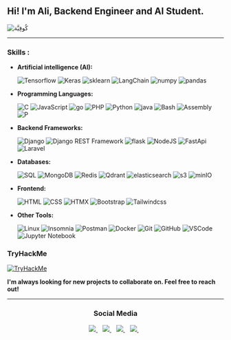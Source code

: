 ## Hi! I'm Ali,  Backend Engineer and AI Student. 

![كُوفِيَّة](https://github.com/user-attachments/assets/59b5a2ed-f78f-4451-b490-66b5b37968e8)


<div style="display: none;">
  <img src="https://komarev.com/ghpvc/?username=ox03bb&color=blue" alt="Profile views" />
</div>

<hr>
<h3>Skills :</h3>

* **Artificial intelligence (AI):**
  

  ![Tensorflow](https://img.shields.io/badge/-Tensorflow-ff6f00?style=flat&logo=tensorflow&logoColor=white) ![Keras](https://img.shields.io/badge/-Keras-d00000?style=flat&logo=keras&logoColor=white) ![sklearn](https://img.shields.io/badge/-sklearn-F89C3F?style=flat&logo=scikit%20learn&logoColor=white&labelColor=3294C7) ![LangChain](https://img.shields.io/badge/-%F0%9F%A6%9C%E2%9B%93%20LangChain-1C3C3C) ![numpy](https://img.shields.io/badge/-numpy-4D77CF?style=flat&logo=numpy&logoColor=white) ![pandas](https://img.shields.io/badge/-pandas-222832?style=flat&logo=pandas&logoColor=white)

  
* **Programming Languages:**

  ![C](https://img.shields.io/badge/-C/C+-142282?style=flat&logo=C&logoColor=white) ![JavaScript](https://img.shields.io/badge/-JavaScript-F7DF1E?style=flat&logo=javascript&logoColor=white) ![go](https://img.shields.io/badge/-go-00ADD8?style=flat&logo=go&logoColor=white) ![PHP](https://img.shields.io/badge/-php-777BB3?style=flat&logo=php&logoColor=white) ![Python](https://img.shields.io/badge/-Python-3776AB?style=flat&logo=python&logoColor=white) ![java](https://img.shields.io/badge/-Java-c2d2ed) ![Bash](https://img.shields.io/badge/-%3C/%3E%20Bash-2d2e2e?style=flat&logo=&logoColor=white) ![Assembly](https://img.shields.io/badge/x86%20Assembly-lightgrey?style=flat&logo=assambly&logoColor=white) ![P](https://img.shields.io/badge/-Pascal-8c9dc4?style=flat&logo=Pascal&logoColor=white)


* **Backend Frameworks:**
  
  ![Django](https://img.shields.io/badge/-Django-0b3324?style=flat&logo=django&logoColor=white) ![Django REST Framework](https://img.shields.io/badge/-Django_REST_Framework-a30000?style=flat&logo=django&logoColor=white) ![flask](https://img.shields.io/badge/-flask-6CC1CD?style=flat&logo=flask&logoColor=white) ![NodeJS](http://img.shields.io/badge/-NodeJS-6EBF20?style=flat&logo=node.js&logoColor=white) ![FastApi](https://img.shields.io/badge/-FastApi-029385?style=flat&logo=fastapi&logoColor=white) ![Laravel](https://img.shields.io/badge/-Laravel-FF2D20?style=flat&logo=laravel&logoColor=white)

* **Databases:**

  ![SQL](https://img.shields.io/badge/-SQL-007DBA?style=flat&logo=postgresql&logoColor=white) ![MongoDB](https://img.shields.io/badge/-MongoDB-43A047?style=flat&logo=mongodb&logoColor=white) ![Redis](https://img.shields.io/badge/-redis-D82C20?style=flat&logo=redis&logoColor=fff) ![Qdrant](https://img.shields.io/badge/-Qdrant-DD2B52?style=flat&logo=Qdrant&logoColor=white) ![elasticsearch](https://img.shields.io/badge/-elasticsearch-005571?style=flat&logo=elasticsearch&logoColor=white) ![s3](https://img.shields.io/badge/-S3-569A31?style=flat&logo=amazon-s3&logoColor=white) ![minIO](https://img.shields.io/badge/-minIO-cf163e?style=flat&logo=minio&logoColor=white) 

* **Frontend:**
  
  ![HTML](https://img.shields.io/badge/-HTML5-E34F26?style=flat&logo=HTML5&logoColor=white) ![CSS](https://img.shields.io/badge/-CSS3-1589FF?style=flat&logo=CSS3&logoColor=white) ![HTMX](https://img.shields.io/badge/-htmx-191A1C?style=flat&logo=htmx&logoColor=white) ![Bootstrap](https://img.shields.io/badge/-Bootstrap-563D7C?style=flat&logo=Bootstrap&logoColor=white) ![Tailwindcss](https://img.shields.io/badge/-Tailwind-38BDF8?style=flat&logo=tailwindcss&logoColor=white)

* **Other Tools:**
  
  ![Linux](https://img.shields.io/badge/-Arch-1793d1?style=flat&logo=archlinux&logoColor=white) ![Insomnia](https://img.shields.io/badge/-Insomnia-5849BE?style=flat&logo=insomnia&logoColor=white) ![Postman](https://img.shields.io/badge/-Postman-FF6C37?style=flat&logo=postman&logoColor=white) ![Docker](https://img.shields.io/badge/-Docker-007ACC?style=flat&logo=docker&logoColor=white) ![Git](https://img.shields.io/badge/-Git-F05032?style=flat&logo=git&logoColor=white) ![GitHub](https://img.shields.io/badge/-Github-181717?style=flat&logo=github&logoColor=white)  ![VSCode](https://img.shields.io/badge/-VSCode-007ACC?style=flat&logo=visual-studio-code&logoColor=white) ![Jupyter Notebook](https://img.shields.io/badge/-Jupyter%20Notebook-F37626?logo=jupyter&logoColor=white&style=flat) 

 

### TryHackMe
 <a href='https://tryhackme.com/p/AliBouakaz'> <img src="https://tryhackme-badges.s3.amazonaws.com/AliBouakaz.png" alt="TryHackMe" /></a>

**I'm always looking for new projects to collaborate on. Feel free to reach out!**


<hr>
<h3 align="center">Social Media</h3>
<p align="center">

<!-- Email -->
<a href="mailto:alibouakaz91@gmail.com">
    <img src="https://img.shields.io/badge/Gmail-D14836?style=for-the-badge&logo=gmail&logoColor=white"/>
</a>
&nbsp;&nbsp;

<!-- LinkedIn -->
<a href="https://www.linkedin.com/in/ali-de-bouakaz/">
    <img src="https://img.shields.io/badge/LinkedIn-1877F2?style=for-the-badge&logo=linkedin&logoColor=white"/>
</a>
&nbsp;&nbsp;

<!-- whatsapp  -->
<a href="https://wa.me/+213791528316">
    <img src="https://img.shields.io/badge/whatsapp-25D366?style=for-the-badge&logo=whatsApp&logoColor=white"/>
</a>
&nbsp;&nbsp;

<!-- Telegram -->
<a href="https://t.me/+213791528316">
    <img src="https://img.shields.io/badge/Telegram-0088cc?style=for-the-badge&logo=Telegram&logoColor=white"/>
</a>
&nbsp;&nbsp;

</p>
